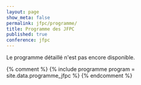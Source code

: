 ```yaml
---
layout: page
show_meta: false
permalink: jfpc/programme/
title: Programme des JFPC
published: true
conference: jfpc
---
```


Le programme détaillé n'est pas encore disponible.

{% comment %}
{% include programme program = site.data.programme_jfpc %}
{% endcomment %}